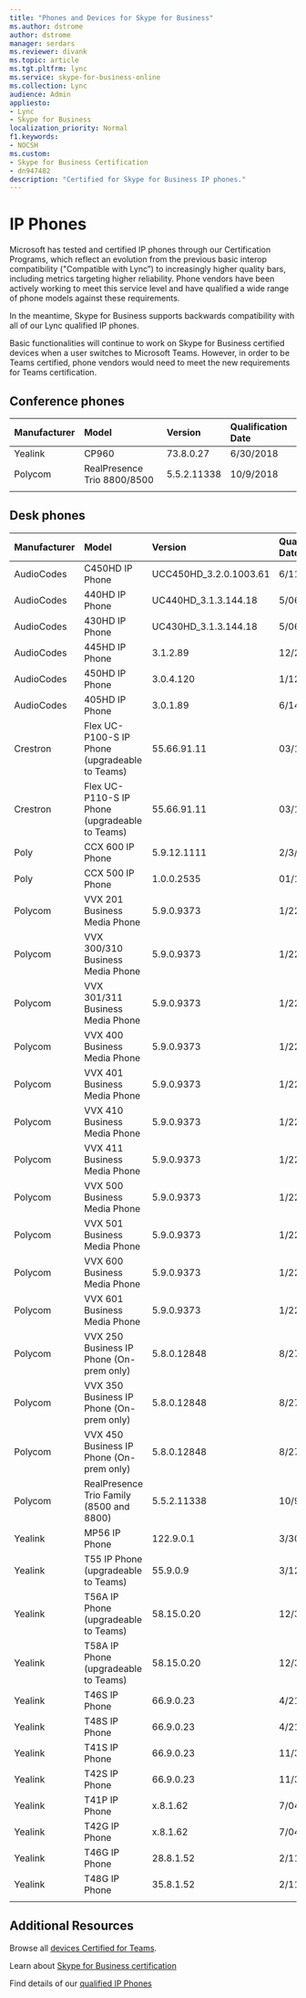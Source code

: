 ```yaml
---
title: "Phones and Devices for Skype for Business"
ms.author: dstrome
author: dstrome
manager: serdars
ms.reviewer: divank
ms.topic: article
ms.tgt.pltfrm: lync
ms.service: skype-for-business-online
ms.collection: Lync
audience: Admin
appliesto:
- Lync
- Skype for Business 
localization_priority: Normal
f1.keywords:
- NOCSH
ms.custom:
- Skype for Business Certification
- dn947482
description: "Certified for Skype for Business IP phones."
---
```


# IP Phones

Microsoft has tested and certified IP phones through our Certification Programs, which reflect an evolution from the previous basic interop compatibility ("Compatible with Lync”) to increasingly higher quality bars, including metrics targeting higher reliability. Phone vendors have been actively working to meet this service level and have qualified a wide range of phone models against these requirements.

In the meantime, Skype for Business supports backwards compatibility with all of our Lync qualified IP phones. 

Basic functionalities will continue to work on Skype for Business certified devices when a user switches to Microsoft Teams. However, in order to be Teams certified, phone vendors would need to meet the new requirements for Teams certification.

## Conference phones

|Manufacturer | Model| Version| Qualification Date|
|:--- |:--- |:--- |:--- |
| Yealink| CP960| 73.8.0.27| 6/30/2018|
| Polycom| RealPresence Trio 8800/8500| 5.5.2.11338 | 10/9/2018|
||||

## Desk phones

|Manufacturer | Model| Version| Qualification Date|
|:--- |:--- |:--- |:--- |
| AudioCodes |C450HD IP Phone|UCC450HD_3.2.0.1003.61|6/11/2019|
| AudioCodes |440HD IP Phone|UC440HD_3.1.3.144.18|5/06/2019|
| AudioCodes |430HD IP Phone|UC430HD_3.1.3.144.18|5/06/2019|
| AudioCodes |445HD IP Phone|3.1.2.89 |12/21/2018|
| AudioCodes |450HD IP Phone|3.0.4.120 |1/12/2018|
| AudioCodes |405HD IP Phone|3.0.1.89 |6/14/2017|
| Crestron |Flex UC-P100-S IP Phone (upgradeable to Teams)|55.66.91.11 |03/14/2019|
| Crestron |Flex UC-P110-S IP Phone (upgradeable to Teams)|55.66.91.11 |03/14/2019|
| Poly| CCX 600 IP Phone|5.9.12.1111 |2/3/2020 |
| Poly| CCX 500 IP Phone| 1.0.0.2535 | 01/10/2020|
| Polycom |VVX 201 Business Media Phone|5.9.0.9373 |1/22/2019|
| Polycom |VVX 300/310 Business Media Phone|5.9.0.9373 |1/22/2019|
| Polycom |VVX 301/311 Business Media Phone|5.9.0.9373 |1/22/2019|
| Polycom |VVX 400 Business Media Phone|5.9.0.9373 |1/22/2019|
| Polycom |VVX 401 Business Media Phone|5.9.0.9373 |1/22/2019|
| Polycom |VVX 410 Business Media Phone|5.9.0.9373 |1/22/2019|
| Polycom |VVX 411 Business Media Phone|5.9.0.9373 |1/22/2019|
| Polycom |VVX 500 Business Media Phone|5.9.0.9373 |1/22/2019|
| Polycom |VVX 501 Business Media Phone|5.9.0.9373 |1/22/2019|
| Polycom |VVX 600 Business Media Phone|5.9.0.9373 |1/22/2019|
| Polycom |VVX 601 Business Media Phone|5.9.0.9373 |1/22/2019|
| Polycom |VVX 250 Business IP Phone (On-prem only)|5.8.0.12848 |8/27/2018|
| Polycom |VVX 350 Business IP Phone (On-prem only)|5.8.0.12848 |8/27/2018|
| Polycom |VVX 450 Business IP Phone (On-prem only)|5.8.0.12848 |8/27/2018|
|Polycom| RealPresence Trio Family (8500 and 8800)|5.5.2.11338|10/9/2017|
| Yealink |MP56 IP Phone |122.9.0.1|3/30/2020|
| Yealink |T55 IP Phone (upgradeable to Teams) |55.9.0.9 |3/12/2019|
| Yealink |T56A IP Phone (upgradeable to Teams) | 58.15.0.20 |12/30/2018|
| Yealink |T58A IP Phone (upgradeable to Teams) | 58.15.0.20 |12/30/2018|
| Yealink |T46S IP Phone |66.9.0.23 |4/21/2018|
| Yealink |T48S IP Phone |66.9.0.23 |4/21/2018|
| Yealink |T41S IP Phone |66.9.0.23 |11/30/2017|
| Yealink |T42S IP Phone |66.9.0.23 |11/30/2017|
| Yealink |T41P IP Phone |x.8.1.62 |7/04/2017|
| Yealink |T42G IP Phone |x.8.1.62 |7/04/2017|
| Yealink |T46G IP Phone |28.8.1.52 |2/11/2017|
| Yealink |T48G IP Phone |35.8.1.52 |2/11/2017|
||||

## Additional Resources

Browse all [devices Certified for Teams](https://products.office.com/microsoft-teams/across-devices/devices).

Learn about [Skype for Business certification](overview.md)

Find details of our [qualified IP Phones](../lync-cert/ip-phones.md)
